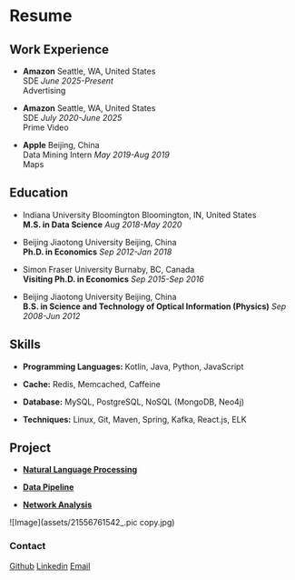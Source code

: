 # Resume

## Work Experience

- **Amazon**    Seattle, WA, United States <br/>SDE _June 2025-Present_ <br/>
Advertising<br/>

- **Amazon**    Seattle, WA, United States <br/>SDE _July 2020-June 2025_ <br/>
Prime Video<br/>

- **Apple**    Beijing, China <br/>Data Mining Intern _May 2019-Aug 2019_ <br/>
Maps<br/>


## Education

- Indiana University Bloomington    Bloomington, IN, United States <br/>**M.S. in Data Science** _Aug 2018-May 2020_ <br/>

- Beijing Jiaotong University    Beijing, China <br/>**Ph.D. in Economics** _Sep 2012-Jan 2018_<br/>

- Simon Fraser University    Burnaby, BC, Canada <br/> **Visiting Ph.D. in Economics** _Sep 2015-Sep 2016_<br/>

- Beijing Jiaotong University    Beijing, China <br/> **B.S. in Science and Technology of Optical Information (Physics)** _Sep 2008-Jun 2012_<br/>


## Skills

- **Programming Languages:**  Kotlin, Java, Python, JavaScript

- **Cache:** Redis, Memcached, Caffeine<br/>

- **Database:** MySQL, PostgreSQL, NoSQL (MongoDB, Neo4j)<br/>

- **Techniques:** Linux, Git, Maven, Spring, Kafka, React.js, ELK  <br/>

## Project

- **[Natural Language Processing](https://github.com/jianwenl/NLP)**  <br/>

- **[Data Pipeline](https://github.com/jianwenl/Big-Data/blob/master/Report%20for%20ProjectA%EF%BC%9A%20Twitter%20Analysis.pdf)** <br/>

- **[Network Analysis](https://github.com/jianwenl/Big-Data/blob/master/Report%20for%20ProjectB%EF%BC%9A%20Book%20Analysis.pdf)**  <br/>


![Image](assets/21556761542_.pic copy.jpg)


### Contact

[Github](https://github.com/jianwenl/)
[Linkedin](https://www.linkedin.com/in/jianwen-liu/)
[Email](mailto:yaliallen@hotmail.com)

